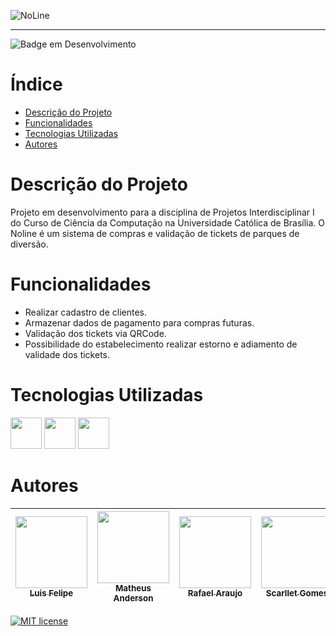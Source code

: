 ![NoLine](https://user-images.githubusercontent.com/86412432/196801869-4588d30d-9149-4892-9d5b-b6b5690db22a.png)
<hr>

![Badge em Desenvolvimento](http://img.shields.io/static/v1?label=STATUS&message=EM%20DESENVOLVIMENTO&color=GREEN&style=for-the-badge)
# Índice 

* [Descrição do Projeto](#descrição-do-projeto)
* [Funcionalidades](#funcionalidades)
* [Tecnologias Utilizadas](#tecnolgias-utilizadas)
* [Autores](#autores)

# Descrição do Projeto

Projeto em desenvolvimento para a disciplina de Projetos Interdisciplinar I do Curso de Ciência da Computação na Universidade Católica de Brasília. O Noline é um sistema de compras e validação de tickets de parques de diversão. 

# Funcionalidades

- Realizar cadastro de clientes.
- Armazenar dados de pagamento para compras futuras.
- Validação dos tickets via QRCode.
- Possibilidade do estabelecimento realizar estorno e adiamento de validade dos tickets.

# Tecnologias Utilizadas 

<img src="https://cdn.jsdelivr.net/gh/devicons/devicon/icons/c/c-original.svg" width="50" height="50"/> 
<img src="https://cdn.jsdelivr.net/gh/devicons/devicon/icons/visualstudio/visualstudio-plain.svg" width="50" height="50"/> <img src="https://cdn.jsdelivr.net/gh/devicons/devicon/icons/git/git-original.svg" width="50" height="50" /> <img>

# Autores

|[<img src="https://avatars.githubusercontent.com/u/110353713?v=4" width=115><br><sub> Luis Felipe </sub>](https://github.com/lfscruuz)|[<img src="https://avatars.githubusercontent.com/u/112136979?v=4" width=115><br><sub> Matheus Anderson </sub>](https://github.com/AnderMath7)|[<img src="https://avatars.githubusercontent.com/u/111534933?v=4" width=115><br><sub> Rafael Araujo </sub>](https://github.com/RafaKHR)|[<img src="https://avatars.githubusercontent.com/u/86412432?v=4" width=115><br><sub> Scarllet Gomes </sub>](https://github.com/Scarlletgomes) | [<img src="https://avatars.githubusercontent.com/u/111453250?v=4" width=115><br><sub> Thales Sousa </sub>](https://github.com/Tutusvip) 
| :---: | :---: | :---: | :---: | :---: |

[![MIT license](https://img.shields.io/badge/License-MIT-blue.svg)](https://lbesson.mit-license.org/)
